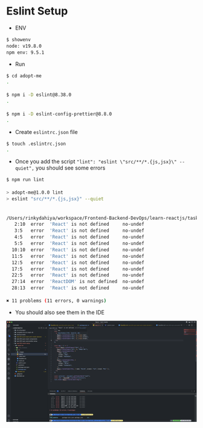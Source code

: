 # Eslint Setup

- ENV
  
```bash
$ showenv
node: v19.8.0
npm env: 9.5.1
```

- Run

```bash
$ cd adopt-me
.

$ npm i -D eslint@8.38.0
.

$ npm i -D eslint-config-prettier@8.8.0
.  
```

- Create `eslintrc.json` file

```bash
$ touch .eslintrc.json
.
```

- Once you add the script `"lint": "eslint \"src/**/*.{js,jsx}\" --quiet",` you should see some errors

```bash
$ npm run lint                         

> adopt-me@1.0.0 lint
> eslint "src/**/*.{js,jsx}" --quiet


/Users/rinkydahiya/workspace/Frontend-Backend-DevOps/learn-reactjs/task-004-eslint-setup/adopt-me/src/App.js
   2:10  error  'React' is not defined     no-undef
   3:5   error  'React' is not defined     no-undef
   4:5   error  'React' is not defined     no-undef
   5:5   error  'React' is not defined     no-undef
  10:10  error  'React' is not defined     no-undef
  11:5   error  'React' is not defined     no-undef
  12:5   error  'React' is not defined     no-undef
  17:5   error  'React' is not defined     no-undef
  22:5   error  'React' is not defined     no-undef
  27:14  error  'ReactDOM' is not defined  no-undef
  28:13  error  'React' is not defined     no-undef

✖ 11 problems (11 errors, 0 warnings)
```

- You should also see them in the IDE

![img](.images/image-2023-04-20-14-28-44.png)
